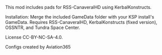 This mod includes pads for RSS-CanaveralHD using KerbalKonstructs.

Installation: Merge the included GameData folder with your KSP install's GameData.
Requires RSS-CanaveralHD, KerbalKonstructs (fixed version), OSSNTR, and Tundra Space Center.

License CC-BY-NC-SA-4.0.

Configs created by Aviation365
